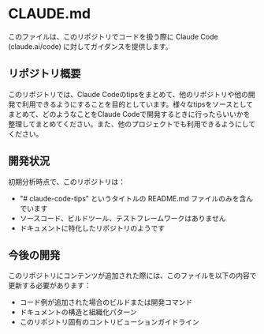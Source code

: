 # CLAUDE.md

このファイルは、このリポジトリでコードを扱う際に Claude Code (claude.ai/code) に対してガイダンスを提供します。

## リポジトリ概要
このリポジトリでは、Claude Codeのtipsをまとめて、他のリポジトリや他の開発で利用できるようにすることを目的としています。様々なtipsをソースとしてまとめて、どのようなことをClaude Codeで開発するときに行ったらいいかを整理してまとめてください。また、他のプロジェクトでも利用できるようにしてください。

## 開発状況

初期分析時点で、このリポジトリは：
- "# claude-code-tips" というタイトルの README.md ファイルのみを含んでいます
- ソースコード、ビルドツール、テストフレームワークはありません
- ドキュメントに特化したリポジトリのようです

## 今後の開発

このリポジトリにコンテンツが追加された際には、このファイルを以下の内容で更新する必要があります：
- コード例が追加された場合のビルドまたは開発コマンド
- ドキュメントの構造と組織化パターン
- このリポジトリ固有のコントリビューションガイドライン